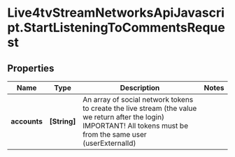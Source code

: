 # Live4tvStreamNetworksApiJavascript.StartListeningToCommentsRequest

## Properties

Name | Type | Description | Notes
------------ | ------------- | ------------- | -------------
**accounts** | **[String]** | An array of social network tokens to create the live stream (the value we return after the login) IMPORTANT! All tokens must be from the same user (userExternalId) | 


